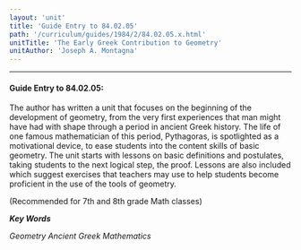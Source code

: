 ```yaml
---
layout: 'unit'
title: 'Guide Entry to 84.02.05'
path: '/curriculum/guides/1984/2/84.02.05.x.html'
unitTitle: 'The Early Greek Contribution to Geometry'
unitAuthor: 'Joseph A. Montagna'
---
```


<body>
<hr/>
 <h4>
  Guide Entry to 84.02.05:
 </h4>
 The author has written a unit that focuses on the beginning of the development of geometry, from the very first experiences that man might have had with shape through a period in ancient Greek history. The life of one famous mathematician of this period, Pythagoras, is spotlighted as a motivational device, to ease students into the content skills of basic geometry.  The unit starts with lessons on basic definitions and postulates, taking students to the next logical step, the proof.  Lessons are also included which suggest exercises that teachers may use to help students become proficient in the use of the tools of geometry.
 <p>
  (Recommended for 7th and 8th grade Math classes)
 </p>
<p>
  <b>
   <i>
    Key Words
   </i>
  </b>
  <br/>
 </p>
 <p>
  <i>
   Geometry Ancient Greek Mathematics
  </i>
 </p>

</body>
